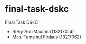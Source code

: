 # final-task-dskc
Final Task DSKC
- Rizky Ardi Maulana (13217054)
- Moh. Tamamul Firdaus (13217062)
